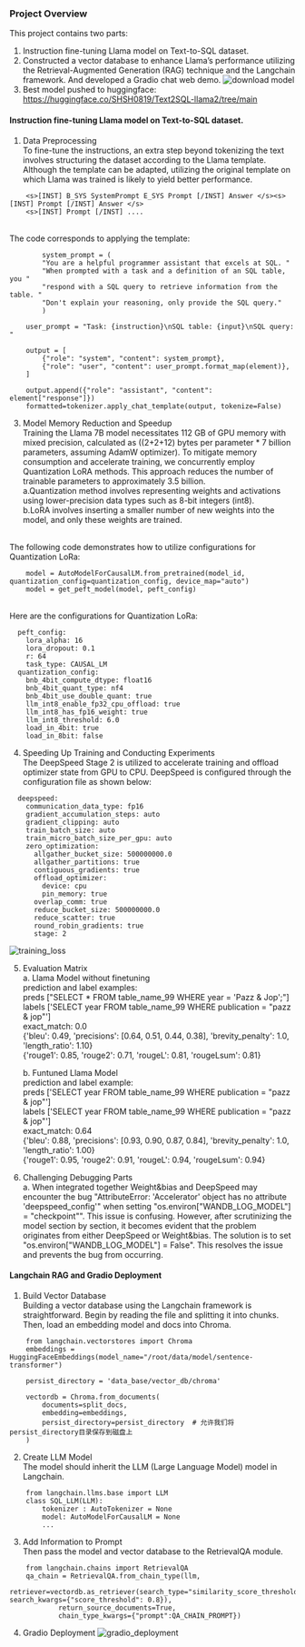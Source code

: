 ### Project Overview
This project contains two parts: 
1. Instruction fine-tuning Llama model on Text-to-SQL dataset.
2. Constructed a vector database to enhance Llama’s performance utilizing the Retrieval-Augmented Generation (RAG) technique and the Langchain framework. And developed a Gradio chat web demo.
![download model](model_overview.png)
3. Best model pushed to huggingface: https://huggingface.co/SHSH0819/Text2SQL-llama2/tree/main

#### Instruction fine-tuning Llama model on Text-to-SQL dataset.
1. Data Preprocessing
<br>To fine-tune the instructions, an extra step beyond tokenizing the text involves structuring the dataset according to the Llama template. Although the template can be adapted, utilizing the original template on which Llama was trained is likely to yield better performance.

```
    <s>[INST] B_SYS SystemPrompt E_SYS Prompt [/INST] Answer </s><s>[INST] Prompt [/INST] Answer </s> 
    <s>[INST] Prompt [/INST] ....
```
    
<br> The code corresponds to applying the template:

```
        system_prompt = (
        "You are a helpful programmer assistant that excels at SQL. "
        "When prompted with a task and a definition of an SQL table, you "
        "respond with a SQL query to retrieve information from the table. "
        "Don't explain your reasoning, only provide the SQL query."
        )

    user_prompt = "Task: {instruction}\nSQL table: {input}\nSQL query: "

    output = [
        {"role": "system", "content": system_prompt},
        {"role": "user", "content": user_prompt.format_map(element)},
    ]

    output.append({"role": "assistant", "content": element["response"]})
    formatted=tokenizer.apply_chat_template(output, tokenize=False)
```
    
3. Model Memory Reduction and Speedup
<br> Training the Llama 7B model necessitates 112 GB of GPU memory with mixed precision, calculated as ((2+2+12) bytes per parameter * 7 billion parameters, assuming AdamW optimizer). To mitigate memory consumption and accelerate training, we concurrently employ Quantization LoRA methods. This approach reduces the number of trainable parameters to approximately 3.5 billion.
<br> a.Quantization method involves representing weights and activations using lower-precision data types such as 8-bit integers (int8).
<br> b.LoRA involves inserting a smaller number of new weights into the model, and only these weights are trained.

<br> The following code demonstrates how to utilize configurations for Quantization LoRa:
```
    model = AutoModelForCausalLM.from_pretrained(model_id, quantization_config=quantization_config, device_map="auto")
    model = get_peft_model(model, peft_config)
```

<br> Here are the configurations for Quantization LoRa:
```
  peft_config:
    lora_alpha: 16
    lora_dropout: 0.1
    r: 64
    task_type: CAUSAL_LM
  quantization_config:
    bnb_4bit_compute_dtype: float16
    bnb_4bit_quant_type: nf4
    bnb_4bit_use_double_quant: true
    llm_int8_enable_fp32_cpu_offload: true
    llm_int8_has_fp16_weight: true
    llm_int8_threshold: 6.0
    load_in_4bit: true
    load_in_8bit: false
```

4. Speeding Up Training and Conducting Experiments
<br> The DeepSpeed Stage 2 is utilized to accelerate training and offload optimizer state from GPU to CPU. DeepSpeed is configured through the configuration file as shown below:
```
  deepspeed:
    communication_data_type: fp16
    gradient_accumulation_steps: auto
    gradient_clipping: auto
    train_batch_size: auto
    train_micro_batch_size_per_gpu: auto
    zero_optimization:
      allgather_bucket_size: 500000000.0
      allgather_partitions: true
      contiguous_gradients: true
      offload_optimizer:
        device: cpu
        pin_memory: true
      overlap_comm: true
      reduce_bucket_size: 500000000.0
      reduce_scatter: true
      round_robin_gradients: true
      stage: 2
```

![training_loss](train_eval_loss.png)

5. Evaluation Matrix    
    a. Llama Model without finetuning
        <br> prediction and label examples:
        <br> preds ["SELECT * FROM table_name_99 WHERE year = 'Pazz & Jop';"]
        <br> labels ['SELECT year FROM table_name_99 WHERE publication = "pazz & jop"']
        <br> exact_match: 0.0
        <br> {'bleu': 0.49, 'precisions': [0.64, 0.51, 0.44, 0.38], 'brevity_penalty': 1.0, 'length_ratio': 1.10}
        <br> {'rouge1': 0.85, 'rouge2': 0.71, 'rougeL': 0.81, 'rougeLsum': 0.81}
        
     b. Funtuned Llama Model
        <br> prediction and label example:
        <br> preds ['SELECT year FROM table_name_99 WHERE publication = "pazz & jop"']
        <br> labels ['SELECT year FROM table_name_99 WHERE publication = "pazz & jop"']
        <br> exact_match: 0.64
        <br> {'bleu': 0.88, 'precisions': [0.93, 0.90, 0.87, 0.84], 'brevity_penalty': 1.0, 'length_ratio': 1.00}
        <br> {'rouge1': 0.95, 'rouge2': 0.91, 'rougeL': 0.94, 'rougeLsum': 0.94}

7. Challenging Debugging Parts
    <br>a. When integrated together Weight&bias and DeepSpeed may encounter the bug "AttributeError: 'Accelerator' object has no attribute 'deepspeed_config'" when setting "os.environ["WANDB_LOG_MODEL"] = "checkpoint"". This issue is confusing. However, after scrutinizing the model section by section, it becomes evident that the problem originates from either DeepSpeed or Weight&bias. The solution is to set "os.environ["WANDB_LOG_MODEL"] = False". This resolves the issue and prevents the bug from occurring.

#### Langchain RAG and Gradio Deployment
1. Build Vector Database
<br> Building a vector database using the Langchain framework is straightforward. Begin by reading the file and splitting it into chunks. Then, load an embedding model and docs into Chroma.

```
    from langchain.vectorstores import Chroma
    embeddings = HuggingFaceEmbeddings(model_name="/root/data/model/sentence-transformer")

    persist_directory = 'data_base/vector_db/chroma'

    vectordb = Chroma.from_documents(
        documents=split_docs,
        embedding=embeddings,
        persist_directory=persist_directory  # 允许我们将persist_directory目录保存到磁盘上
    )
```

2. Create LLM Model 
<br> The model should inherit the LLM (Large Language Model) model in Langchain.

```
    from langchain.llms.base import LLM
    class SQL_LLM(LLM):
        tokenizer : AutoTokenizer = None
        model: AutoModelForCausalLM = None
        ...
```

3. Add Information to Prompt
<br> Then pass the model and vector database to the RetrievalQA module.

```
    from langchain.chains import RetrievalQA
    qa_chain = RetrievalQA.from_chain_type(llm,
            retriever=vectordb.as_retriever(search_type="similarity_score_threshold", search_kwargs={"score_threshold": 0.8}),
            return_source_documents=True,
            chain_type_kwargs={"prompt":QA_CHAIN_PROMPT})
```

4. Gradio Deployment
![gradio_deployment](gradio_deployment.png)









